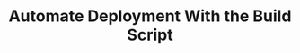 ---
layout: chapter
title: Automate Deployment With the Build Script
summary: We look at the original HTML5 Boilerplate Ant build script that requires Ant, and see what it offers. We also look at the Node build script which offers similar functionality.
tag: chapter-7
---
